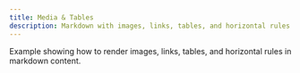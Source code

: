 ```yaml
---
title: Media & Tables
description: Markdown with images, links, tables, and horizontal rules.
---
```


Example showing how to render images, links, tables, and horizontal rules in markdown content.

